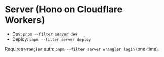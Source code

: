 # Server (Hono on Cloudflare Workers)

- Dev: `pnpm --filter server dev`
- Deploy: `pnpm --filter server deploy`

Requires `wrangler` auth: `pnpm --filter server wrangler login` (one-time).
